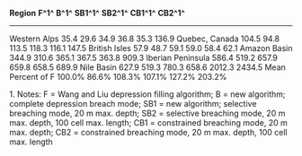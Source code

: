 **Region**          **F^1^**    **B^1^**   **SB1^1^**   **SB2^1^**   **CB1^1^**   **CB2^1^**
-----------------  ---------   ---------  -----------  -----------  -----------  -----------
Western Alps            35.4        29.6         34.9         36.8         35.3        136.9
Quebec, Canada         104.5        94.8        113.5        118.3        116.1        147.5
British Isles           57.9        48.7         59.1         59.0         58.4         62.1
Amazon Basin           344.9       310.6        365.1        367.5        363.8        909.3
Iberian Peninsula      586.4       519.2        657.9        659.8        658.5        689.9
Nile Basin             627.9       519.3        780.3        658.6       2012.3       2434.5
Mean Percent of F     100.0%       86.6%       108.3%       107.1%       127.2%       203.2%

1\. Notes: F = Wang and Liu depression filling algorithm; B = new algorithm; complete depression breach mode; SB1 = new algorithm; selective breaching mode, 20 m max. depth; SB2 = selective breaching mode, 20 m max. depth, 100 cell max. length; CB1 = constrained breaching mode, 20 m max. depth; CB2 = constrained breaching mode, 20 m max. depth, 100 cell max. length

